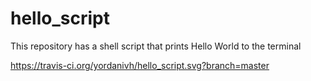# hello_script
This repository has a shell script that prints Hello World to the terminal


https://travis-ci.org/yordanivh/hello_script.svg?branch=master

